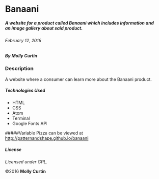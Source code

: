 # Banaani

##### A website for a product called Banaani which includes information and an image gallery about said product.
###### February 12, 2016

##### By Molly Curtin

### Description

A website where a consumer can learn more about the Banaani product.


##### Technologies Used

* HTML
* CSS
* Atom
* Terminal
* Google Fonts API


#####Variable Pizza can be viewed at http://patternandshape.github.io/banaani

##### License

*Licensed under GPL.*

&copy;2016 **Molly Curtin**
